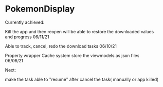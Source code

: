 # PokemonDisplay

Currently achieved:

Kill the app and then reopen will be able to restore the downloaded values and progress 06/11/21

Able to track, cancel, redo the download tasks 06/10/21

Property wrapper Cache system store the viewmodels as json files 06/09/21

Next:

make the task able to "resume" after cancel the task( manually or app killed)
